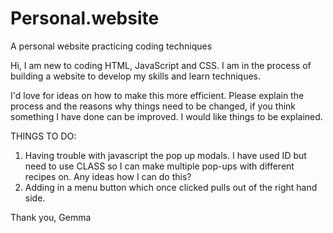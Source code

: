 # Personal.website
A personal website practicing coding techniques

Hi, I am new to coding HTML, JavaScript and CSS. I am in the process of building a website to develop my skills and learn techniques.

I'd love for ideas on how to make this more efficient. Please explain the process and the reasons why things need to be changed, if you think something I have done can be improved. I would like things to be explained.

THINGS TO DO:

1) Having trouble with javascript the pop up modals. I have used ID but need to use CLASS so I can make multiple pop-ups with different recipes on. Any ideas how I can do this?
2) Adding in a menu button which once clicked pulls out of the right hand side.

Thank you,
Gemma
